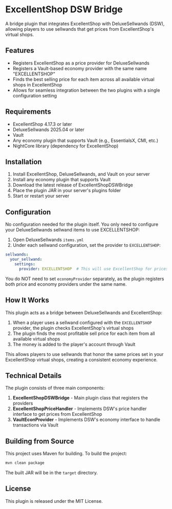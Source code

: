 # ExcellentShop DSW Bridge

A bridge plugin that integrates ExcellentShop with DeluxeSellwands (DSW), allowing players to use sellwands that get prices from ExcellentShop's virtual shops.

## Features

- Registers ExcellentShop as a price provider for DeluxeSellwands
- Registers a Vault-based economy provider with the same name "EXCELLENTSHOP"
- Finds the best selling price for each item across all available virtual shops in ExcellentShop
- Allows for seamless integration between the two plugins with a single configuration setting

## Requirements

- ExcellentShop 4.17.3 or later
- DeluxeSellwands 2025.04 or later
- Vault
- Any economy plugin that supports Vault (e.g., EssentialsX, CMI, etc.)
- NightCore library (dependency for ExcellentShop)

## Installation

1. Install ExcellentShop, DeluxeSellwands, and Vault on your server
2. Install any economy plugin that supports Vault
3. Download the latest release of ExcellentShopDSWBridge
4. Place the plugin JAR in your server's plugins folder
5. Start or restart your server

## Configuration

No configuration needed for the plugin itself. You only need to configure your DeluxeSellwands sellwand items to use EXCELLENTSHOP:

1. Open DeluxeSellwands `items.yml`
2. Under each sellwand configuration, set the provider to `EXCELLENTSHOP`:

```yaml
sellwands:
  your_sellwand:
    settings:
      provider: EXCELLENTSHOP  # This will use ExcellentShop for prices and Vault for economy
```

You do NOT need to set `economyProvider` separately, as the plugin registers both price and economy providers under the same name.

## How It Works

This plugin acts as a bridge between DeluxeSellwands and ExcellentShop:

1. When a player uses a sellwand configured with the `EXCELLENTSHOP` provider, the plugin checks ExcellentShop's virtual shops
2. The plugin finds the most profitable sell price for each item from all available virtual shops
3. The money is added to the player's account through Vault

This allows players to use sellwands that honor the same prices set in your ExcellentShop virtual shops, creating a consistent economy experience.

## Technical Details

The plugin consists of three main components:

1. **ExcellentShopDSWBridge** - Main plugin class that registers the providers
2. **ExcellentShopPriceHandler** - Implements DSW's price handler interface to get prices from ExcellentShop
3. **VaultEconProvider** - Implements DSW's economy interface to handle transactions via Vault

## Building from Source

This project uses Maven for building. To build the project:

```bash
mvn clean package
```

The built JAR will be in the `target` directory.

## License

This plugin is released under the MIT License. 